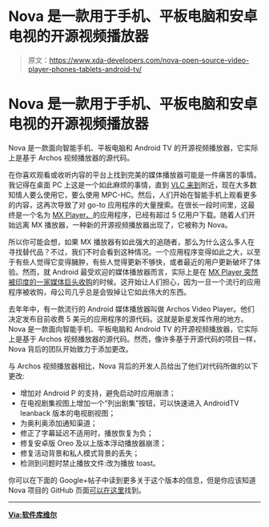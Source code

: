 # Nova 是一款用于手机、平板电脑和安卓电视的开源视频播放器

> 原文：<https://www.xda-developers.com/nova-open-source-video-player-phones-tablets-android-tv/>

# Nova 是一款用于手机、平板电脑和安卓电视的开源视频播放器

Nova 是一款面向智能手机、平板电脑和 Android TV 的开源视频播放器，它实际上是基于 Archos 视频播放器的源代码。

在你喜欢观看或收听内容的平台上找到完美的媒体播放器可能是一件痛苦的事情。我记得在桌面 PC 上这是一个如此麻烦的事情，直到 [VLC 来到](https://www.xda-developers.com/vlc-chromecast-samsung-dex-android-auto/)附近，现在大多数知情人要么使用它，要么使用 MPC-HC。然后，人们开始在智能手机上观看更多的内容，这再次导致了对 go-to 应用程序的大量搜索。在很长一段时间里，这最终是一个名为 [MX Player、](https://www.xda-developers.com/mx-player-ui-revamp-netflix-hotstar-amazon/)的应用程序，已经有超过 5 亿用户下载。随着人们开始远离 MX 播放器，一种新的开源视频播放器出现了，它被称为 Nova。

所以你可能会想，如果 MX 播放器有如此强大的追随者，那么为什么这么多人在寻找替代品？不过，我们不时会看到这种情况。一个应用程序变得如此之大，以至于有些人觉得它变得臃肿，有些人觉得更新不够快，或者最近的用户更新破坏了体验。然而，就 Android 最受欢迎的媒体播放器而言，实际上是在 [MX Player 突然被印度的一家媒体巨头收购](https://www.xda-developers.com/mx-player-reportedly-bought-200-million/)的时候。这开始让人们担心，因为一旦一个流行的应用程序被收购，母公司几乎总是会毁掉让它如此伟大的东西。

去年年中，有一款流行的 Android 媒体播放器叫做 Archos Video Player。他们决定发布目前收费 5 美元的应用程序的源代码。这就是新星发挥作用的地方。Nova 是一款面向智能手机、平板电脑和 Android TV 的开源视频播放器，它实际上是基于 Archos 视频播放器的源代码。然而，像许多基于开源代码的项目一样，Nova 背后的团队开始致力于添加更改。

与 Archos 视频播放器相比，Nova 背后的开发人员给出了他们对代码所做的以下更改:

*   增加对 Android P 的支持，避免启动时应用崩溃；
*   在电视剧集视图上增加一个“列出剧集”按钮，可以快速进入 AndroidTV leanback 版本的电视剧视图；
*   为奥利奥添加通知渠道；
*   修正了字幕延迟不适用时，播放恢复为负；
*   修复安卓版 Oreo 及以上版本浮动播放器崩溃；
*   修复活动背景和私人模式背景的丢失；
*   检测到问题时禁止播放文件:改为播放 toast。

你可以在下面的 Google+帖子中读到更多关于这个版本的信息，但是你应该知道 Nova 项目的 GitHub 页面[可以在这里](https://github.com/nova-video-player/aos-AVP)找到。

* * *

[**Via:软件库维尔**](https://plus.google.com/u/0/102809353078186804980/posts/iPY1isLebJ5)